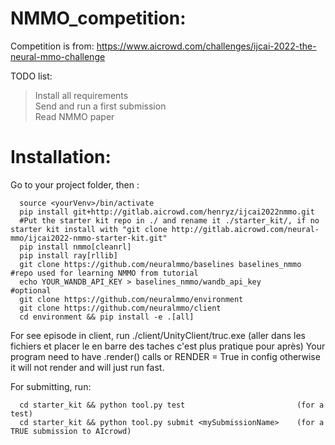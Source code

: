 # NMMO_competition:

Competition is from: https://www.aicrowd.com/challenges/ijcai-2022-the-neural-mmo-challenge

TODO list:<br/>
>Install all requirements<br/>
>Send and run a first submission<br/>
>Read NMMO paper<br/>
>

# Installation:

Go to your project folder, then :

      source <yourVenv>/bin/activate
      pip install git+http://gitlab.aicrowd.com/henryz/ijcai2022nmmo.git
      #Put the starter kit repo in ./ and rename it ./starter_kit/, if no starter kit install with "git clone http://gitlab.aicrowd.com/neural-mmo/ijcai2022-nmmo-starter-kit.git"
      pip install nmmo[cleanrl]
      pip install ray[rllib]
      git clone https://github.com/neuralmmo/baselines baselines_nmmo   #repo used for learning NMMO from tutorial
      echo YOUR_WANDB_API_KEY > baselines_nmmo/wandb_api_key            #optional
      git clone https://github.com/neuralmmo/environment                
      git clone https://github.com/neuralmmo/client     
      cd environment && pip install -e .[all]

For see episode in client, run ./client/UnityClient/truc.exe (aller dans les fichiers et placer le en barre des taches c'est plus pratique pour après)
Your program need to have .render() calls or RENDER = True in config otherwise it will not render and will just run fast.

For submitting, run:

      cd starter_kit && python tool.py test                         (for a test)
      cd starter_kit && python tool.py submit <mySubmissionName>    (for a TRUE submission to AIcrowd)
